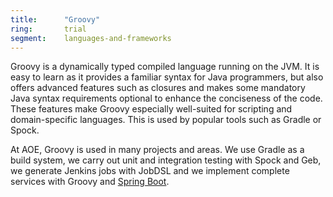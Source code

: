 ```yaml
---
title:      "Groovy"
ring:       trial
segment:    languages-and-frameworks
---
```


Groovy is a dynamically typed compiled language running on the JVM. It is easy to learn as it provides a familiar syntax for Java programmers, but also offers advanced features such as closures and makes some mandatory Java syntax requirements optional to enhance the conciseness of the code. These features make Groovy especially well-suited for scripting and domain-specific languages. This is used by popular tools such as Gradle or Spock.

At AOE, Groovy is used in many projects and areas. We use Gradle as a build system, we carry out unit and integration testing with Spock and Geb, we generate Jenkins jobs with JobDSL and we implement complete services with Groovy and [Spring Boot](/languages-and-frameworks/spring-boot/).
